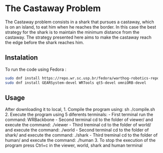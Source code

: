 # The Castaway Problem

The  Castaway  problem  consists  in  a  shark  that  pursues  a  castaway,  which  is on  an  island,  to  eat  him  when  he  reaches  the  border.  In  this  case  the  best strategy for the shark is to maintain the minimum distance from the castaway. The strategy presented here aims to make the castaway reach the edge before the shark reaches him.

## Instalation
To run the code using Fedora :
```bash
sudo dnf install https://repo.wr.sc.usp.br/fedora/warthog-robotics-repository-$(rpm -E %fedora).noarch.rpm
sudo dnf install GEARSystem-devel WRTools qt5-devel omniORB-devel
```

## Usage
After downloading it to local,
     1. Compile the program using:
         sh ./compile.sh
     2. Execute the program using 5 diferents terminals:
         - First terminal run the command:
        WRBackbone
         - Second terminal cd to the folder of viewer/ and execute the command:
        ./viewer
         - Third treminal cd to the folder of world/ and execute the command:
        ./world
         - Second terminal cd to the folder of shark/ and execute the command:
        ./shark
         - Third treminal cd to the folder of human/ and execute the command:
        ./human
     3. To stop the execution of the program press Ctrl+c in the viewer, world, shark and human terminal
    
